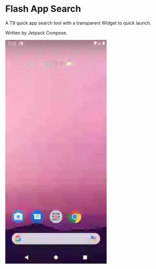 # Flash App Search

A T9 quick app search tool with a transparent Widget to quick launch.

Written by Jetpack Compose.

![video](media/capture.gif)
